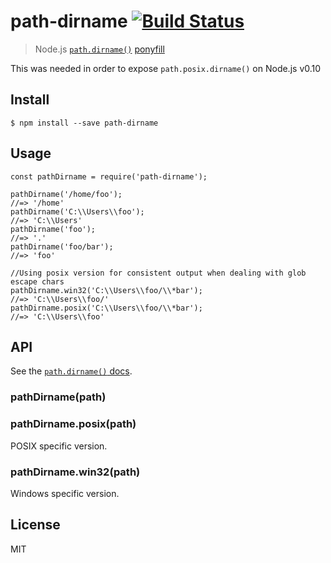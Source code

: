 <h1 id="path-dirname-%21build-status">path-dirname <a href="https://travis-ci.org/es128/path-dirname"><img src="https://travis-ci.org/es128/path-dirname.svg?branch=master" alt="Build Status" /></a></h1>

<blockquote>
  <p>Node.js <a href="https://nodejs.org/api/path.html#path_path_dirname_path"><code>path.dirname()</code></a> <a href="https://ponyfill.com">ponyfill</a></p>
</blockquote>

<p>This was needed in order to expose <code>path.posix.dirname()</code> on Node.js v0.10</p>

<h2 id="install">Install</h2>

<pre><code>$ npm install --save path-dirname
</code></pre>

<h2 id="usage">Usage</h2>

<pre><code class="js">const pathDirname = require('path-dirname');

pathDirname('/home/foo');
//=&gt; '/home'
pathDirname('C:\\Users\\foo');
//=&gt; 'C:\\Users'
pathDirname('foo');
//=&gt; '.'
pathDirname('foo/bar');
//=&gt; 'foo'

//Using posix version for consistent output when dealing with glob escape chars
pathDirname.win32('C:\\Users\\foo/\\*bar');
//=&gt; 'C:\\Users\\foo/'
pathDirname.posix('C:\\Users\\foo/\\*bar');
//=&gt; 'C:\\Users\\foo'
</code></pre>

<h2 id="api">API</h2>

<p>See the <a href="https://nodejs.org/api/path.html#path_path_dirname_path"><code>path.dirname()</code> docs</a>.</p>

<h3 id="pathdirnamepath">pathDirname(path)</h3>

<h3 id="pathdirname.posixpath">pathDirname.posix(path)</h3>

<p>POSIX specific version.</p>

<h3 id="pathdirname.win32path">pathDirname.win32(path)</h3>

<p>Windows specific version.</p>

<h2 id="license">License</h2>

<p>MIT</p>
